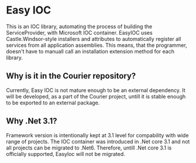 ﻿# Easy IOC
This is an IOC library, automating the process of building the ServiceProvider, with Microsoft IOC container.
EasyIOC uses Castle.Windsor-style installers and attributes to automatically register all services from all application assemblies.
This means, that the programmer, doesn't have to manuall call an installation extension method for each library.



## Why is it in the Courier repository?
Currently, Easy IOC is not mature enough to be an external dependency.
It will be developed, as a part of the Courier project, untill it is stable enough to be exported to an external package.

## Why .Net 3.1?
Framework version is intentionally kept at 3.1 level for compability with wide range of projects.
The IOC container was introduced in .Net core 3.1 and not all projects can be migrated to .Net6.
Therefore, untill .Net core 3.1 is officially supported, EasyIoc will not be migrated.   
